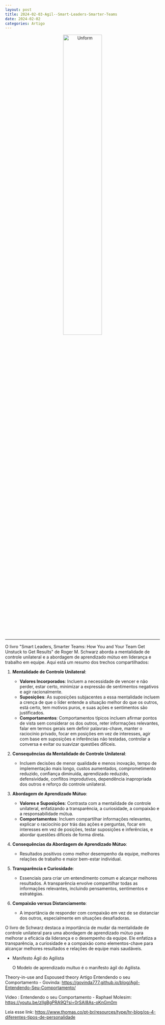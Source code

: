 ```yaml
---
layout: post
title: 2024-02-03-Agil--Smart-Leaders-Smarter-Teams
date: 2024-02-02
categories: Artigo
---
```


<p align="center">
<img src="{{ site.baseurl }}/images/2024-02-03-Agil--Smart-Leaders-Smarter-Teams.jpeg" 
height="50%" width="50%" alt="Unform" />
</p>

---

O livro "Smart Leaders, Smarter Teams: How You and Your Team Get Unstuck to Get Results" de Roger M. Schwarz aborda a mentalidade de controle unilateral e a abordagem de aprendizado mútuo em liderança e trabalho em equipe. Aqui está um resumo dos trechos compartilhados:

1. **Mentalidade de Controle Unilateral**:
   - **Valores Incorporados**: Incluem a necessidade de vencer e não perder, estar certo, minimizar a expressão de sentimentos negativos e agir racionalmente.
   - **Suposições**: As suposições subjacentes a essa mentalidade incluem a crença de que o líder entende a situação melhor do que os outros, está certo, tem motivos puros, e suas ações e sentimentos são justificados.
   - **Comportamentos**: Comportamentos típicos incluem afirmar pontos de vista sem considerar os dos outros, reter informações relevantes, falar em termos gerais sem definir palavras-chave, manter o raciocínio privado, focar em posições em vez de interesses, agir com base em suposições e inferências não testadas, controlar a conversa e evitar ou suavizar questões difíceis.

2. **Consequências da Mentalidade de Controle Unilateral**:
   - Incluem decisões de menor qualidade e menos inovação, tempo de implementação mais longo, custos aumentados, comprometimento reduzido, confiança diminuída, aprendizado reduzido, defensividade, conflitos improdutivos, dependência inapropriada dos outros e reforço do controle unilateral.

3. **Abordagem de Aprendizado Mútuo**:
   - **Valores e Suposições**: Contrasta com a mentalidade de controle unilateral, enfatizando a transparência, a curiosidade, a compaixão e a responsabilidade mútua.
   - **Comportamentos**: Incluem compartilhar informações relevantes, explicar o raciocínio por trás das ações e perguntas, focar em interesses em vez de posições, testar suposições e inferências, e abordar questões difíceis de forma direta.

4. **Consequências da Abordagem de Aprendizado Mútuo**:
   - Resultados positivos como melhor desempenho da equipe, melhores relações de trabalho e maior bem-estar individual.

5. **Transparência e Curiosidade**:
   - Essenciais para criar um entendimento comum e alcançar melhores resultados. A transparência envolve compartilhar todas as informações relevantes, incluindo pensamentos, sentimentos e estratégias.

6. **Compaixão versus Distanciamento**:
   - A importância de responder com compaixão em vez de se distanciar dos outros, especialmente em situações desafiadoras.

O livro de Schwarz destaca a importância de mudar da mentalidade de controle unilateral para uma abordagem de aprendizado mútuo para melhorar a eficácia da liderança e o desempenho da equipe. Ele enfatiza a transparência, a curiosidade e a compaixão como elementos-chave para alcançar melhores resultados e relações de equipe mais saudáveis.

- Manifesto Ágil do Agilista

    O Modelo de aprendizado multuo é o manifesto ágil do Agilista.

Theory-in-use and Espoused theory
Artigo Entendendo o seu Comportamento - Govinda: https://govinda777.github.io/blog/Agil-Entendendo-Seu-Comportamento/

Video : Entendendo o seu Comportamento - Raphael Molesim: https://youtu.be/zIIgBgPRA9Q?si=0rSAI8As-oKnGm0m

Leia esse link: https://www.thomas.co/pt-br/resources/type/hr-blog/os-4-diferentes-tipos-de-personalidade
